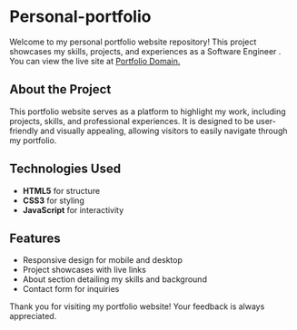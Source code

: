 # Personal-portfolio

Welcome to my personal portfolio website repository! This project showcases my skills, projects, and experiences as a Software Engineer . You can view the live site at [Portfolio Domain.](https://sakshamk-portfolio.netlify.app/ )

## About the Project

This portfolio website serves as a platform to highlight my work, including projects, skills, and professional experiences. It is designed to be user-friendly and visually appealing, allowing visitors to easily navigate through my portfolio.

## Technologies Used

- **HTML5** for structure
- **CSS3** for styling
- **JavaScript** for interactivity
 
## Features

- Responsive design for mobile and desktop
- Project showcases with live links
- About section detailing my skills and background
- Contact form for inquiries

Thank you for visiting my portfolio website! Your feedback is always appreciated.
